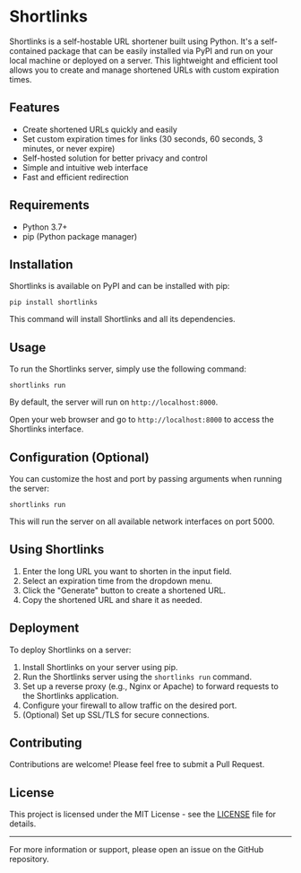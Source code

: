 # Shortlinks

Shortlinks is a self-hostable URL shortener built using Python. It's a self-contained package that can be easily installed via PyPI and run on your local machine or deployed on a server. This lightweight and efficient tool allows you to create and manage shortened URLs with custom expiration times.

## Features

- Create shortened URLs quickly and easily
- Set custom expiration times for links (30 seconds, 60 seconds, 3 minutes, or never expire)
- Self-hosted solution for better privacy and control
- Simple and intuitive web interface
- Fast and efficient redirection

## Requirements

- Python 3.7+
- pip (Python package manager)

## Installation

Shortlinks is available on PyPI and can be installed with pip:

```
pip install shortlinks
```

This command will install Shortlinks and all its dependencies.

## Usage

To run the Shortlinks server, simply use the following command:

```
shortlinks run
```

By default, the server will run on `http://localhost:8000`.

Open your web browser and go to `http://localhost:8000` to access the Shortlinks interface.

## Configuration (Optional)

You can customize the host and port by passing arguments when running the server:

```
shortlinks run
```

This will run the server on all available network interfaces on port 5000.

## Using Shortlinks

1. Enter the long URL you want to shorten in the input field.
2. Select an expiration time from the dropdown menu.
3. Click the "Generate" button to create a shortened URL.
4. Copy the shortened URL and share it as needed.

## Deployment

To deploy Shortlinks on a server:

1. Install Shortlinks on your server using pip.
2. Run the Shortlinks server using the `shortlinks run` command.
3. Set up a reverse proxy (e.g., Nginx or Apache) to forward requests to the Shortlinks application.
4. Configure your firewall to allow traffic on the desired port.
5. (Optional) Set up SSL/TLS for secure connections.

## Contributing

Contributions are welcome! Please feel free to submit a Pull Request.

## License

This project is licensed under the MIT License - see the [LICENSE](LICENSE) file for details.

---

For more information or support, please open an issue on the GitHub repository.
